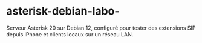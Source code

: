 # asterisk-debian-labo-
Serveur Asterisk 20 sur Debian 12, configuré pour tester des extensions SIP depuis iPhone et clients locaux sur un réseau LAN.
